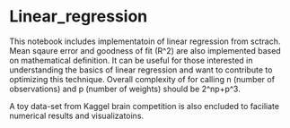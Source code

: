 # Linear_regression
This notebook includes implementatoin of linear regression from sctrach. Mean sqaure error and goodness of fit (R^2) are also implemented 
based on mathematical definition.
It can be useful for those interested in understanding the basics of linear regression and want to contribute to optimizing this technique.
Overall complexity of for calling n (number of observations) and p (number of weights) should be 2^np+p^3.

A toy data-set from Kaggel brain competition is also encluded to faciliate numerical results and visualizatoins.
